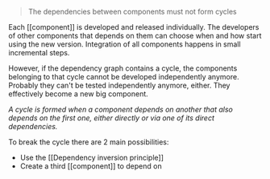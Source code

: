 > The dependencies between components must not form cycles

Each [[component]] is developed and released individually. The developers of other components that depends on them can choose when and how start using the new version. Integration of all components happens in small incremental steps.

However, if the dependency graph contains a cycle, the components belonging to that cycle cannot be developed independently anymore. Probably they can't be tested independently anymore, either. They effectively become a new big component.

*A cycle is formed when a component depends on another that also depends on the first one, either directly or via one of its direct dependencies.*

To break the cycle there are 2 main possibilities:
- Use the [[Dependency inversion principle]]
- Create a third [[component]] to depend on